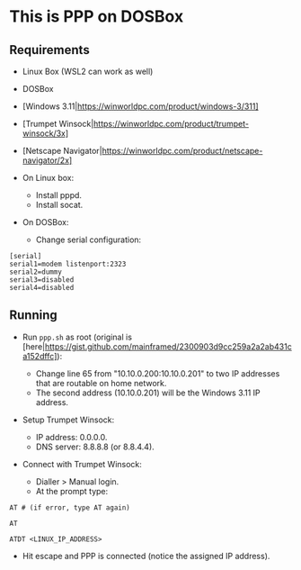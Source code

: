 # This is PPP on DOSBox

## Requirements

* Linux Box (WSL2 can work as well)
* DOSBox
* [Windows 3.11|https://winworldpc.com/product/windows-3/311]
* [Trumpet Winsock|https://winworldpc.com/product/trumpet-winsock/3x]
* [Netscape Navigator|https://winworldpc.com/product/netscape-navigator/2x]

* On Linux box:
  * Install pppd.
  * Install socat.

* On DOSBox:  
  * Change serial configuration:

```
[serial]
serial1=modem listenport:2323
serial2=dummy
serial3=disabled
serial4=disabled
```

## Running

* Run `ppp.sh` as root (original is [here|https://gist.github.com/mainframed/2300903d9cc259a2a2ab431ca152dffc]):

  * Change line 65 from "10.10.0.200:10.10.0.201" to two IP addresses that are routable on home network.
  * The second address (10.10.0.201) will be the Windows 3.11 IP address.

* Setup Trumpet Winsock:

  * IP address: 0.0.0.0.
  * DNS server: 8.8.8.8 (or 8.8.4.4).

* Connect with Trumpet Winsock:
  * Dialler > Manual login.
  * At the prompt type:

```
AT # (if error, type AT again)

AT

ATDT <LINUX_IP_ADDRESS>
```

  * Hit escape and PPP is connected (notice the assigned IP address).
